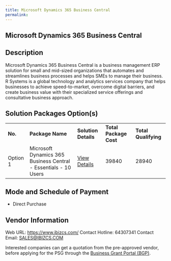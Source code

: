 ```yaml
---
title: Microsoft Dynamics 365 Business Central
permalink: 
---
```


## Microsoft Dynamics 365 Business Central

## Description

Microsoft Dynamics 365 Business Central is a business management ERP solution for small and mid-sized organizations that automates and streamlines business processes and helps SMEs to manage their business.
R Systems is a global technology and analytics services company that helps businesses to achieve speed-to-market, overcome digital barriers, and create business value with their specialized service offerings and consultative business approach. 

## Solution Packages Option(s)

<table>
<tr>
<td><b>No.</b></td>
<td><b>Package Name</b></td>
<td><b>Solution Details</b></td>
<td><b>Total Package Cost</b></td>
<td><b>Total Qualifying</b></td>
</tr>
<tr>
<td>Option 1</td>
<td>Microsoft Dynamics 365 Business Central - Essentials - 10 Users</td>
<td><a href='https://www.gobusiness.gov.sg/images/psg/20200421_Desensitised_Annex_3_Part_3.pdf'>View Details</a></td>
<td>39840</td>
<td>28940</td>
</tr>
</table>

## Mode and Schedule of Payment

 - Direct Purchase

## Vendor Information

 Web URL: https://www.ibizcs.com/ 
Contact Hotline: 64307341 
Contact Email: SALES@IBIZCS.COM 


Interested companies can get a quotation from the pre-approved vendor, before applying for the PSG through the <a href='https://www.businessgrants.gov.sg/'>Business Grant Portal (BGP)</a>.
